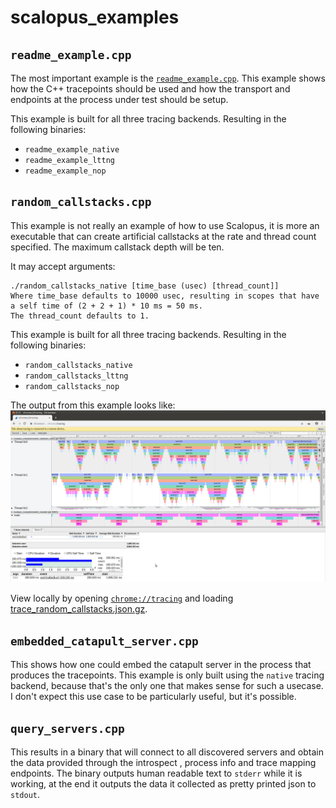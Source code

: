 # scalopus_examples

## `readme_example.cpp`
The most important example is the [`readme_example.cpp`](/scalopus_examples/src/readme_example.cpp). This example shows
how the C++ tracepoints should be used and how the transport and endpoints at the process under test should be setup.

This example is built for all three tracing backends. Resulting in the following binaries:
  - `readme_example_native`
  - `readme_example_lttng`
  - `readme_example_nop`

## `random_callstacks.cpp`
This example is not really an example of how to use Scalopus, it is more an executable that can create artificial
callstacks at the rate and thread count specified. The maximum callstack depth will be ten.

It may accept arguments:
```
./random_callstacks_native [time_base (usec) [thread_count]]
Where time_base defaults to 10000 usec, resulting in scopes that have a self time of (2 + 2 + 1) * 10 ms = 50 ms.
The thread_count defaults to 1.
```
This example is built for all three tracing backends. Resulting in the following binaries:
  - `random_callstacks_native`
  - `random_callstacks_lttng`
  - `random_callstacks_nop`

The output from this example looks like:
![Random callstack example catapult output](/doc/random_callstacks_crop.png "Random callstack example catapult output")

View locally by opening  [`chrome://tracing`](chrome://tracing) and loading
[trace_random_callstacks.json.gz](/doc/trace_random_callstacks.json.gz).

## `embedded_catapult_server.cpp`
This shows how one could embed the catapult server in the process that produces the tracepoints. This example is only
built using the `native` tracing backend, because that's the only one that makes sense for such a usecase. I don't
expect this use case to be particularly useful, but it's possible.

## `query_servers.cpp`
This results in a binary that will connect to all discovered servers and obtain the data provided through the introspect
, process info and trace mapping endpoints. The binary outputs human readable text to `stderr` while it is working, at
the end it outputs the data it collected as pretty printed json to `stdout`.

